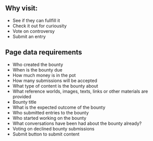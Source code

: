## Why visit:
- See if they can fullfill it
- Check it out for curiousity
- Vote on controversy
- Submit an entry
## Page data requirements
- Who created the bounty
- When is the bounty due
- How much money is in the pot
- How many submissions will be accepted
- What type of content is the bounty about
- What reference worlds, images, texts, links or other materials are provided
- Bounty title
- What is the expected outcome of the bounty
- Who submitted entries to the bounty
- Who started working on the bounty
- What conversations have been had about the bounty already?
- Voting on declined bounty submissions
- Submit button to submit content

